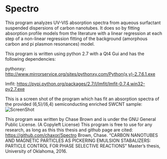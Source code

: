 Spectro
=======
This program analyzes UV-VIS absorption spectra from aqueous surfactant suspended dispersions of carbon nanotubes.
It does so by fitting absorption profile models from the literature with a linear regression at each step of a non-linear regression fitting of the background (amorphous carbon and pi plasmon resonances) model.

This program is written using python 2.7 with a Qt4 Gui and has the following dependencies:

pythonxy:
http://www.mirrorservice.org/sites/pythonxy.com/Python(x,y)-2.7.6.1.exe

lmfit:
https://pypi.python.org/packages/2.7/l/lmfit/lmfit-0.7.4.win32-py2.7.exe

This is a screen shot of the program which has fit an absorption spectra of the provided (6,5)/(6,4) semiconducting enriched SWCNT sample:
![ScreenShot](http://imgur.com/ybhHaOf.jpg)


This program was written by Chase Brown and is under the GNU General Public License.  (A Copyleft License)
This program is free to use for any research, as long as this this thesis and github page are cited:
https://github.com/chaxor/Spectro
Brown, Chase. “CARBON NANOTUBES AND MAGNETIC PARTICLES AS PICKERING EMULSION STABALIZERS: 
PARTICLE CONTROL FOR PHASE SELECTIVE REACTIONS” Master’s thesis, University of Oklahoma, 2016.
